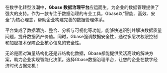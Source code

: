 在数字化转型浪潮中，**Gbase 数据治理平台**应运而生，为企业的数据管理提供了强大的支持。作为一款专注于数据治理的专业工具，Gbase以“智能、高效、安全”为核心理念，帮助企业构建完善的数据管理体系。

平台集成了数据清洗、整合、分析与可视化等功能，能够快速识别并解决数据质量问题，提升数据资产价值。同时，Gbase强调数据安全性，通过多层次权限控制和加密技术保障企业核心信息的安全性。

无论是面对海量结构化还是非结构化数据，Gbase都能提供灵活高效的解决方案，助力企业实现智能化决策。选择Gbase数据治理平台，让您的企业在数字经济时代占据先机！